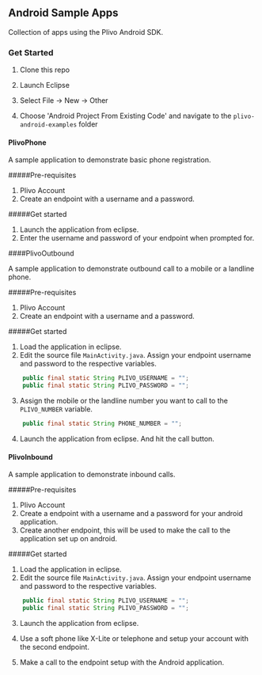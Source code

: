 ## Android Sample Apps

Collection of apps using the Plivo Android SDK.

### Get Started

1. Clone this repo

2. Launch Eclipse

3. Select File -> New -> Other 

4. Choose 'Android Project From Existing Code' and navigate to the `plivo-android-examples` folder


#### PlivoPhone

A sample application to demonstrate basic phone registration.

#####Pre-requisites

1. Plivo Account
2. Create an endpoint with a username and a password.

#####Get started

1. Launch the application from eclipse.
2. Enter the username and password of your endpoint when prompted for.

####PlivoOutbound

A sample application to demonstrate outbound call to a mobile or a landline phone.

#####Pre-requisites

1. Plivo Account
2. Create an endpoint with a username and a password.


#####Get started

1. Load the application in eclipse.
2. Edit the source file `MainActivity.java`. Assign your endpoint username and password to the respective variables.

```java
    public final static String PLIVO_USERNAME = "";
    public final static String PLIVO_PASSWORD = "";
```

3. Assign the mobile or the landline number you want to call to the `PLIVO_NUMBER` variable.

```java
    public final static String PHONE_NUMBER = "";
```

4. Launch the application from eclipse. And hit the call button.


#### PlivoInbound

A sample application to demonstrate inbound calls.

#####Pre-requisites

1. Plivo Account
2. Create a endpoint with a username and a password for your android application.
3. Create another endpoint, this will be used to make the call to the application set up on android.


#####Get started

1. Load the application in eclipse.
2. Edit the source file `MainActivity.java`. Assign your endpoint username and password to the respective variables.

```java
    public final static String PLIVO_USERNAME = "";
    public final static String PLIVO_PASSWORD = "";
```

3. Launch the application from eclipse. 

4. Use a soft phone like X-Lite or telephone and setup your account with the second endpoint. 

5. Make a call to the endpoint setup with the Android application.



